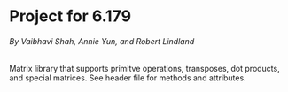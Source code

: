 # Project for 6.179
###### By Vaibhavi Shah, Annie Yun, and Robert Lindland
Matrix library that supports primitve operations, transposes, dot products, and special matrices.
See header file for methods and attributes. 
